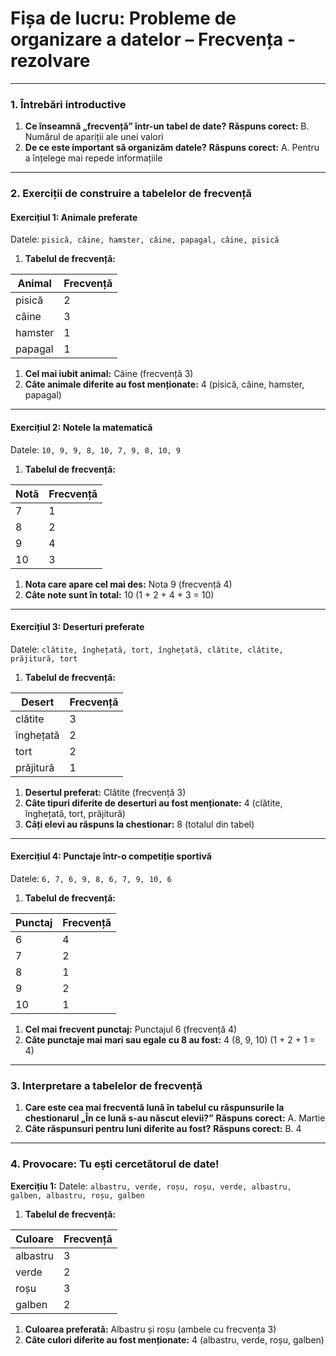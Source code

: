 # **Fișa de lucru: Probleme de organizare a datelor – Frecvența** - rezolvare

------

### **1. Întrebări introductive**

1. **Ce înseamnă „frecvență” într-un tabel de date?**
    **Răspuns corect:** B. Numărul de apariții ale unei valori
2. **De ce este important să organizăm datele?**
    **Răspuns corect:** A. Pentru a înțelege mai repede informațiile

------

### **2. Exerciții de construire a tabelelor de frecvență**

#### **Exercițiul 1: Animale preferate**

Datele: `pisică, câine, hamster, câine, papagal, câine, pisică`

1. **Tabelul de frecvență:**

| Animal  | Frecvență |
| ------- | --------- |
| pisică  | 2         |
| câine   | 3         |
| hamster | 1         |
| papagal | 1         |



1. **Cel mai iubit animal:** Câine (frecvență 3)
2. **Câte animale diferite au fost menționate:** 4 (pisică, câine, hamster, papagal)

------

#### **Exercițiul 2: Notele la matematică**

Datele: `10, 9, 9, 8, 10, 7, 9, 8, 10, 9`

1. **Tabelul de frecvență:**

| Notă | Frecvență |
| ---- | --------- |
| 7    | 1         |
| 8    | 2         |
| 9    | 4         |
| 10   | 3         |



1. **Nota care apare cel mai des:** Nota 9 (frecvență 4)
2. **Câte note sunt în total:** 10 (1 + 2 + 4 + 3 = 10)

------

#### **Exercițiul 3: Deserturi preferate**

Datele: `clătite, înghețată, tort, înghețată, clătite, clătite, prăjitură, tort`

1. **Tabelul de frecvență:**

| Desert    | Frecvență |
| --------- | --------- |
| clătite   | 3         |
| înghețată | 2         |
| tort      | 2         |
| prăjitură | 1         |



1. **Desertul preferat:** Clătite (frecvență 3)
2. **Câte tipuri diferite de deserturi au fost menționate:** 4 (clătite, înghețată, tort, prăjitură)
3. **Câți elevi au răspuns la chestionar:** 8 (totalul din tabel)

------

#### **Exercițiul 4: Punctaje într-o competiție sportivă**

Datele: `6, 7, 6, 9, 8, 6, 7, 9, 10, 6`

1. **Tabelul de frecvență:**

| Punctaj | Frecvență |
| ------- | --------- |
| 6       | 4         |
| 7       | 2         |
| 8       | 1         |
| 9       | 2         |
| 10      | 1         |



1. **Cel mai frecvent punctaj:** Punctajul 6 (frecvență 4)
2. **Câte punctaje mai mari sau egale cu 8 au fost:** 4 (8, 9, 10) (1 + 2 + 1 = 4)

------

### **3. Interpretare a tabelelor de frecvență**

1. **Care este cea mai frecventă lună în tabelul cu răspunsurile la chestionarul „În ce lună s-au născut elevii?”**
    **Răspuns corect:** A. Martie
2. **Câte răspunsuri pentru luni diferite au fost?**
    **Răspuns corect:** B. 4

------

### **4. Provocare: Tu ești cercetătorul de date!**

**Exercițiu 1:**
 Datele: `albastru, verde, roșu, roșu, verde, albastru, galben, albastru, roșu, galben`

1. **Tabelul de frecvență:**

| Culoare  | Frecvență |
| -------- | --------- |
| albastru | 3         |
| verde    | 2         |
| roșu     | 3         |
| galben   | 2         |



1. **Culoarea preferată:** Albastru și roșu (ambele cu frecvența 3)
2. **Câte culori diferite au fost menționate:** 4 (albastru, verde, roșu, galben)